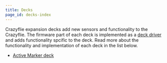 ```yaml
---
title: Decks
page_id: decks-index
---
```


Crazyflie expansion decks add new sensors and functionality to the Crazyflie. The firmware part of each deck is implemented as a [deck driver](/userguides/deck/) and adds functionality spcific to the deck. Read more about the functionality and implementation of each deck in the list below.

* [Active Marker deck](/userguides/decks/active-marker-deck/)

